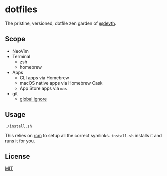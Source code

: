 # dotfiles

The pristine, versioned, dotfile zen garden of
[@devth](https://github.com/devth).

## Scope

- NeoVim
- Terminal
  - zsh
  - homebrew
- Apps
  - CLI apps via Homebrew
  - macOS native apps via Homebrew Cask
  - App Store apps via `mas`
- git
  - [global ignore](gitignore_global)

## Usage

```shell
./install.sh
```

This relies on [rcm](https://github.com/thoughtbot/rcm) to setup all the correct
symlinks. `install.sh` installs it and runs it for you.

## License

[MIT](LICENSE.md)
